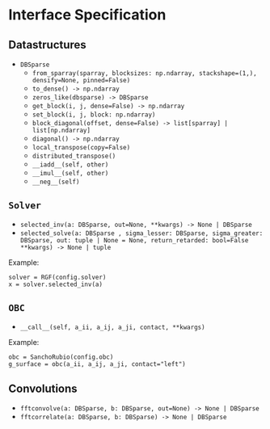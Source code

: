 # Interface Specification

## Datastructures
- `DBSparse`
	- `from_sparray(sparray, blocksizes: np.ndarray, stackshape=(1,), densify=None, pinned=False)`
	- `to_dense() -> np.ndarray`
	- `zeros_like(dbsparse) -> DBSparse`
	- `get_block(i, j, dense=False) -> np.ndarray`
	- `set_block(i, j, block: np.ndarray)`
	- `block_diagonal(offset, dense=False) -> list[sparray] | list[np.ndarray]`
	- `diagonal() -> np.ndarray`
	- `local_transpose(copy=False)`
	- `distributed_transpose()`
	- `__iadd__(self, other)`
	- `__imul__(self, other)`
	- `__neg__(self)`


## `Solver`
- `selected_inv(a: DBSparse, out=None, **kwargs) -> None | DBSparse`
- `selected_solve(a: DBSparse , sigma_lesser: DBSparse, sigma_greater: DBSparse, out: tuple | None = None, return_retarded: bool=False  **kwargs) -> None | tuple`

Example:
```
solver = RGF(config.solver)
x = solver.selected_inv(a)
```

## `OBC`
- `__call__(self, a_ii, a_ij, a_ji, contact, **kwargs)`

Example:
```
obc = SanchoRubio(config.obc)
g_surface = obc(a_ii, a_ij, a_ji, contact="left")
```

## Convolutions
- `fftconvolve(a: DBSparse, b: DBSparse, out=None) -> None | DBSparse`
- `fftcorrelate(a: DBSparse, b: DBSparse) -> None | DBSparse`

